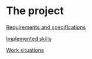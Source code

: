 # The project

[Requirements and specifications](requirements/index.md)

[Implemented skills](skills.md)

[Work situations](situations/index.md)
